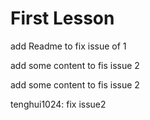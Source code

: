 # First Lesson

add Readme to fix issue of 1

add some content to fis issue 2

add some content to fis issue 2

tenghui1024: fix issue2